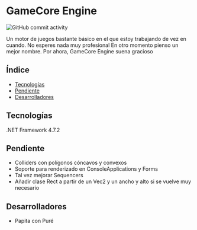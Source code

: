 # GameCore Engine
![GitHub commit activity](https://img.shields.io/github/commit-activity/m/PapitaConPure/gamecore-engine)

Un motor de juegos bastante básico en el que estoy trabajando de vez en cuando. No esperes nada muy profesional
En otro momento pienso un mejor nombre. Por ahora, GameCore Engine suena gracioso

## Índice
* [Tecnologías](#tecnologías)
* [Pendiente](#pendiente)
* [Desarrolladores](#desarrolladores)

## Tecnologías
.NET Framework 4.7.2

## Pendiente
* Colliders con polígonos cóncavos y convexos
* Soporte para renderizado en ConsoleApplications y Forms
* Tal vez mejorar Sequencers
* Añadir clase Rect a partir de un Vec2 y un ancho y alto si se vuelve muy necesario

## Desarrolladores
* Papita con Puré
